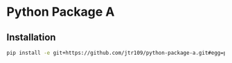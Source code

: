 # Python Package A

## Installation

```bash
pip install -e git+https://github.com/jtr109/python-package-a.git#egg=pack_a
```
